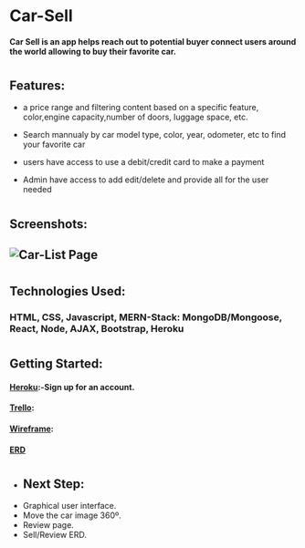 # Car-Sell

#### Car Sell is an app helps reach out to potential buyer connect users around the world allowing to buy their favorite car. 
#

## Features:
* a price range and filtering content based on a specific feature, color,engine capacity,number of doors, luggage space, etc.

* Search mannualy by car model type, color, year, odometer, etc to find your favorite car

* users have access to use a debit/credit card to make a payment 

* Admin have access to add edit/delete and provide all for the user needed
#

## Screenshots:
## ![Car-List Page](https://i.imgur.com/vKXLFuY.png)
#

## Technologies Used: 
### HTML, CSS, Javascript, MERN-Stack: MongoDB/Mongoose, React, Node, AJAX, Bootstrap, Heroku
#

## Getting Started:
#### [Heroku](https://carrent1.herokuapp.com/):-Sign up for an account.

#### [Trello](https://trello.com/b/fY9xPmTa/car-sell):

#### [Wireframe](https://www.figma.com/file/EeWaAzqAqQCyrvtXmqADJ1/Untitled?node-id=0%3A1):

#### [ERD]()
#

#### 
* ## Next Step:
* Graphical user interface.
* Move the car image 360º.
* Review page.
* Sell/Review ERD.

#
 

